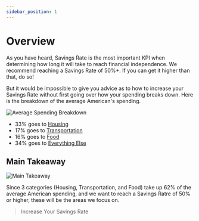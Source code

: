 ```yaml
---
sidebar_position: 1
---
```


# Overview

As you have heard, Savings Rate is the most important KPI when determining how long it will take to reach financial independence. We recommend reaching a Savings Rate of 50%+. If you can get it higher than that, do so!

But it would be impossible to give you advice as to how to increase your Savings Rate without first going over how your spending breaks down. Here is the breakdown of the average American's spending.

![Average Spending Breakdown](/img/spending_breakdown.svg)

* 33% goes to [Housing](housing.md)
* 17% goes to [Transportation](transportation.md)
* 16% goes to [Food](food.md)
* 34% goes to [Everything Else](everything-else.md)

## Main Takeaway

![Main Takeaway](/img/spending_takeaway.svg)

Since 3 categories (Housing, Transportation, and Food) take up 62% of the average American spending, and we want to reach a Savings Ratre of 50% or higher, these will be the areas we focus on.

>Increase Your Savings Rate